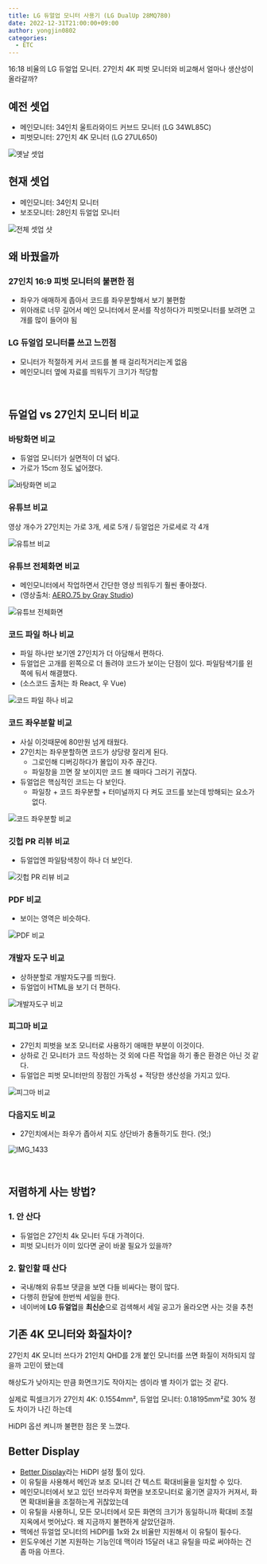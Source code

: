```yaml
---
title: LG 듀얼업 모니터 사용기 (LG DualUp 28MQ780)
date: 2022-12-31T21:00:00+09:00
author: yongjin0802
categories:
  - ETC
---
```


16:18 비율의 LG 듀얼업 모니터. 27인치 4K 피벗 모니터와 비교해서 얼마나 생산성이 올라갈까?

## 예전 셋업

- 메인모니터: 34인치 울트라와이드 커브드 모니터 (LG 34WL85C)
- 피벗모니터: 27인치 4K 모니터 (LG 27UL650)

![옛날 셋업](https://user-images.githubusercontent.com/22253556/210162749-e2e70f92-fc9f-4015-8acf-eed8a4fc4f29.jpg)

## 현재 셋업

- 메인모니터: 34인치 모니터
- 보조모니터: 28인치 듀얼업 모니터

![전체 셋업 샷](https://user-images.githubusercontent.com/22253556/210162536-0a7db578-b61e-4827-a1f3-fa09440f84b4.jpg)

## 왜 바꿨을까

### 27인치 16:9 피벗 모니터의 불편한 점

- 좌우가 애매하게 좁아서 코드를 좌우분할해서 보기 불편함
- 위아래로 너무 길어서 메인 모니터에서 문서를 작성하다가 피벗모니터를 보려면 고개를 많이 들어야 됨

### LG 듀얼업 모니터를 쓰고 느낀점

- 모니터가 적절하게 커서 코드를 볼 때 걸리적거리는게 없음
- 메인모니터 옆에 자료를 띄워두기 크기가 적당함

&nbsp;

## 듀얼업 vs 27인치 모니터 비교

### 바탕화면 비교

- 듀얼업 모니터가 실면적이 더 넓다.
- 가로가 15cm 정도 넓어졌다.

![바탕화면 비교](https://user-images.githubusercontent.com/22253556/210162535-5d74cf18-fa48-4e83-9459-c92588fd0f51.jpg)

### 유튜브 비교

영상 개수가 27인치는 가로 3개, 세로 5개 / 듀얼업은 가로세로 각 4개

![유튜브 비교](https://user-images.githubusercontent.com/22253556/210162518-6af0b76b-b8e4-4ba2-92b4-2be4d217b068.jpg)

### 유튜브 전체화면 비교

- 메인모니터에서 작업하면서 간단한 영상 띄워두기 훨씬 좋아졌다.
- (영상출처: [AERO.75 by Gray Studio](https://www.youtube.com/watch?v=lNIDz8kIcC4))

![유튜브 전체화면](https://user-images.githubusercontent.com/22253556/210162534-441a1a78-b16f-4ce4-af32-8bb155f6854f.jpg)

### 코드 파일 하나 비교

- 파일 하나만 보기엔 27인치가 더 아담해서 편하다.
- 듀얼업은 고개를 왼쪽으로 더 돌려야 코드가 보이는 단점이 있다. 파일탐색기를 왼쪽에 둬서 해결했다.
- (소스코드 출처는 좌 React, 우 Vue)

![코드 파일 하나 비교](https://user-images.githubusercontent.com/22253556/210162519-a4807a35-e0c9-41ba-8380-80d6149095f2.jpg)

### 코드 좌우분할 비교

- 사실 이것때문에 80만원 넘게 태웠다.
- 27인치는 좌우분할하면 코드가 상당량 잘리게 된다.
  - 그로인해 디버깅하다가 몰입이 자주 끊긴다.
  - 파일창을 끄면 잘 보이지만 코드 볼 때마다 그러기 귀찮다.
- 듀얼업은 핵심적인 코드는 다 보인다.
  - 파일창 + 코드 좌우분할 + 터미널까지 다 켜도 코드를 보는데 방해되는 요소가 없다.

![코드 좌우분할 비교](https://user-images.githubusercontent.com/22253556/210162521-e57ac8b8-5bbf-4812-a927-501be7132972.jpg)

### 깃헙 PR 리뷰 비교

- 듀얼업엔 파일탐색창이 하나 더 보인다.

![깃헙 PR 리뷰 비교](https://user-images.githubusercontent.com/22253556/210162524-1b6bfc0c-06f5-466e-89fd-d877df397452.jpg)

### PDF 비교

- 보이는 영역은 비슷하다.

![PDF 비교](https://user-images.githubusercontent.com/22253556/210162525-4071c43f-2fbf-483e-a47d-bf23529de505.jpg)

### 개발자 도구 비교

- 상하분할로 개발자도구를 띄웠다.
- 듀얼업이 HTML을 보기 더 편하다.

![개발자도구 비교](https://user-images.githubusercontent.com/22253556/210162527-66c77653-14b7-4cb6-94c7-69a8206a31ee.jpg)


### 피그마 비교

- 27인치 피벗을 보조 모니터로 사용하기 애매한 부분이 이것이다.
- 상하로 긴 모니터가 코드 작성하는 것 외에 다른 작업을 하기 좋은 환경은 아닌 것 같다.
- 듀얼업은 피벗 모니터만의 장점인 가독성 + 적당한 생산성을 가지고 있다.

![피그마 비교](https://user-images.githubusercontent.com/22253556/210162529-9dc0cb14-c25f-42d8-976c-921fa9522640.jpg)

### 다음지도 비교

- 27인치에서는 좌우가 좁아서 지도 상단바가 충돌하기도 한다. (엇;)

![IMG_1433](https://user-images.githubusercontent.com/22253556/210162530-e5a61eba-04d0-4230-9f48-f267e941f986.jpg)

&nbsp;

## 저렴하게 사는 방법?

### 1. 안 산다

- 듀얼업은 27인치 4k 모니터 두대 가격이다.
- 피벗 모니터가 이미 있다면 굳이 바꿀 필요가 있을까?

### 2. 할인할 때 산다

- 국내/해외 유튜브 댓글을 보면 다들 비싸다는 평이 많다.
- 다행히 한달에 한번씩 세일을 한다.
- 네이버에 **LG 듀얼업**을 **최신순**으로 검색해서 세일 공고가 올라오면 사는 것을 추천

## 기존 4K 모니터와 화질차이?

27인치 4K 모니터 쓰다가 21인치 QHD를 2개 붙인 모니터를 쓰면 화질이 저하되지 않을까 고민이 됐는데

해상도가 낮아지는 만큼 화면크기도 작아지는 셈이라 별 차이가 없는 것 같다.

실제로 픽셀크기가 27인치 4K: 0.1554mm², 듀얼업 모니터: 0.18195mm²로 30% 정도 차이가 나긴 하는데

HiDPI 옵션 켜니까 불편한 점은 못 느꼈다.

## Better Display

- [Better Display](https://github.com/waydabber/BetterDisplay)라는 HiDPI 설정 툴이 있다.
- 이 유틸을 사용해서 메인과 보조 모니터 간 텍스트 확대비율을 일치할 수 있다.
- 메인모니터에서 보고 있던 브라우저 화면을 보조모니터로 옮기면 글자가 커져서, 화면 확대비율을 조절하는게 귀찮았는데
- 이 유틸을 사용하니, 모든 모니터에서 모든 화면의 크기가 동일하니까 확대비 조절 지옥에서 벗어났다. 왜 지금까지 불편하게 살았던걸까.
- 맥에선 듀얼업 모니터의 HiDPI를 1x와 2x 비율만 지원해서 이 유틸이 필수다.
- 윈도우에선 기본 지원하는 기능인데 맥이라 15달러 내고 유틸을 따로 써야하는 건 좀 마음 아프다.
